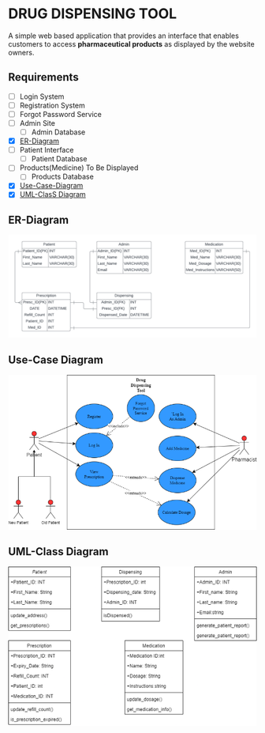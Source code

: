 # DRUG DISPENSING TOOL

A simple web based application that provides an interface that enables customers to access **pharmaceutical products** as displayed by the website owners.

## Requirements

- [ ] Login System
- [ ] Registration System
- [ ] Forgot Password Service
- [ ] Admin Site
  - [ ] Admin Database
- [x] [ER-Diagram](##ER-Diagram "Goto ER-Diagram")
- [ ] Patient Interface
  - [ ] Patient Database
- [ ] Products(Medicine) To Be Displayed
  - [ ] Products Database
- [x] [Use-Case-Diagram](##Use-Case-Diagram "Goto Use-Case Diagram")
- [x] [UML-ClasS Diagram]()

## ER-Diagram

![ER-Diagram](./ER-Diagram.png)

## Use-Case Diagram

![Use-Case Diagram](./Use-Case-Diagram.png)

## UML-Class Diagram

![UML-Class Diagram](./classDiagram.drawio.png)
